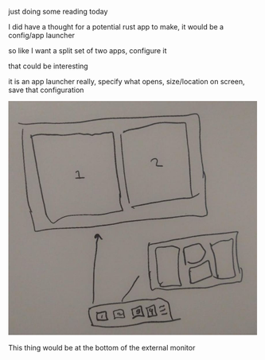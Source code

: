 just doing some reading today

I did have a thought for a potential rust app to make, it would be a config/app launcher

so like I want a split set of two apps, configure it

that could be interesting

it is an app launcher really, specify what opens, size/location on screen, save that configuration

<img src="../../images/app-launcher.JPG" width="500"/>

This thing would be at the bottom of the external monitor
